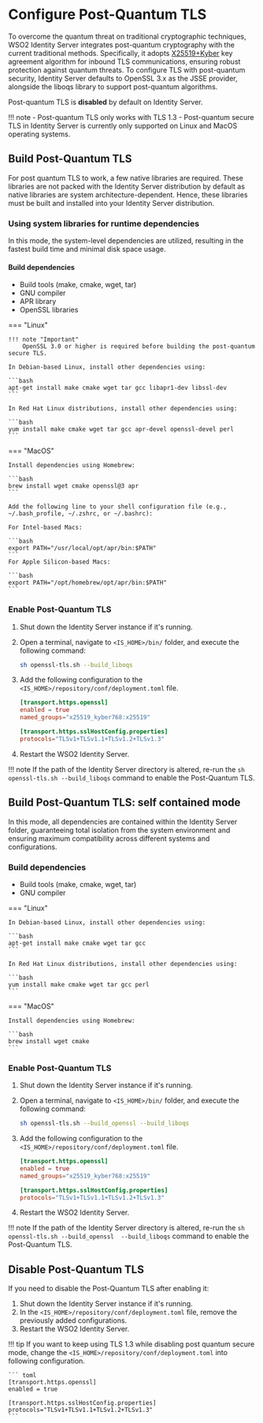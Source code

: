 # Configure Post-Quantum TLS

To overcome the quantum threat on traditional cryptographic techniques, WSO2 Identity Server integrates  post-quantum cryptography with the current traditional methods. Specifically, it adopts [X25519+Kyber](https://datatracker.ietf.org/doc/draft-tls-westerbaan-xyber768d00/) key agreement algorithm for inbound TLS communications, ensuring robust protection against quantum threats. To configure TLS with post-quantum security, Identity Server defaults to OpenSSL 3.x as the JSSE provider, alongside the liboqs library to support post-quantum algorithms.

Post-quantum TLS is **disabled** by default on Identity Server.

!!! note
    - Post-quantum TLS only works with TLS 1.3
    - Post-quantum secure TLS in Identity Server is currently only supported on Linux and MacOS operating systems.

## Build Post-Quantum TLS

For post quantum TLS to work, a few native libraries are required. These libraries are not packed with the Identity Server distribution by default as native libraries are system architecture-dependent. Hence, these libraries must be built and installed into your Identity Server distribution.

### Using system libraries for runtime dependencies

In this mode, the system-level dependencies are utilized, resulting in the fastest build time and minimal disk space usage.

#### Build dependencies

- Build tools (make, cmake, wget, tar)
- GNU compiler
- APR library
- OpenSSL libraries

=== "Linux"

    !!! note "Important"
        OpenSSL 3.0 or higher is required before building the post-quantum secure TLS.  

    In Debian-based Linux, install other dependencies using:

    ```bash
    apt-get install make cmake wget tar gcc libapr1-dev libssl-dev
    ```

    In Red Hat Linux distributions, install other dependencies using:

    ```bash
    yum install make cmake wget tar gcc apr-devel openssl-devel perl
    ```

=== "MacOS"

    Install dependencies using Homebrew:

    ```bash
    brew install wget cmake openssl@3 apr
    ```

    Add the following line to your shell configuration file (e.g., ~/.bash_profile, ~/.zshrc, or ~/.bashrc):

    For Intel-based Macs:

    ```bash
    export PATH="/usr/local/opt/apr/bin:$PATH"
    ```
    For Apple Silicon-based Macs:

    ```bash
    export PATH="/opt/homebrew/opt/apr/bin:$PATH"
    ```

### Enable Post-Quantum TLS

1. Shut down the Identity Server instance if it's running.
2. Open a terminal, navigate to `<IS_HOME>/bin/` folder, and execute the following command:
    ```bash
    sh openssl-tls.sh --build_liboqs
    ```
3. Add the following configuration to the `<IS_HOME>/repository/conf/deployment.toml` file.

    ``` toml
    [transport.https.openssl]
    enabled = true
    named_groups="x25519_kyber768:x25519"

    [transport.https.sslHostConfig.properties]
    protocols="TLSv1+TLSv1.1+TLSv1.2+TLSv1.3"
    ```
4. Restart the WSO2 Identity Server.

!!! note
    If the path of the Identity Server directory is altered, re-run the `sh openssl-tls.sh --build_liboqs` command to enable the Post-Quantum TLS.

## Build Post-Quantum TLS: self contained mode

In this mode, all dependencies are contained within the Identity Server folder, guaranteeing total isolation from the system environment and ensuring maximum compatibility across different systems and configurations.

### Build dependencies

- Build tools (make, cmake, wget, tar)
- GNU compiler

=== "Linux"

    In Debian-based Linux, install other dependencies using:

    ```bash
    apt-get install make cmake wget tar gcc
    ```

    In Red Hat Linux distributions, install other dependencies using:

    ```bash
    yum install make cmake wget tar gcc perl
    ```

=== "MacOS"

    Install dependencies using Homebrew:

    ```bash
    brew install wget cmake
    ```

### Enable Post-Quantum TLS

1. Shut down the Identity Server instance if it's running.
2. Open a terminal, navigate to `<IS_HOME>/bin/` folder, and execute the following command:

    ```bash
    sh openssl-tls.sh --build_openssl --build_liboqs
    ```
3. Add the following configuration to the `<IS_HOME>/repository/conf/deployment.toml` file.

    ``` toml
    [transport.https.openssl]
    enabled = true
    named_groups="x25519_kyber768:x25519"

    [transport.https.sslHostConfig.properties]
    protocols="TLSv1+TLSv1.1+TLSv1.2+TLSv1.3"
    ```
4. Restart the WSO2 Identity Server.


!!! note
    If the path of the Identity Server directory is altered, re-run the `sh openssl-tls.sh --build_openssl  --build_liboqs` command to enable the Post-Quantum TLS.

## Disable Post-Quantum TLS

If you need to disable the Post-Quantum TLS after enabling it:

1. Shut down the Identity Server instance if it's running.
2. In the `<IS_HOME>/repository/conf/deployment.toml` file, remove the previously added configurations.
3. Restart the WSO2 Identity Server.

!!! tip
    If you want to keep using TLS 1.3 while disabling post quantum secure mode, change the `<IS_HOME>/repository/conf/deployment.toml` into following configuration.
    
    ``` toml
    [transport.https.openssl]
    enabled = true

    [transport.https.sslHostConfig.properties]
    protocols="TLSv1+TLSv1.1+TLSv1.2+TLSv1.3"
    ```
